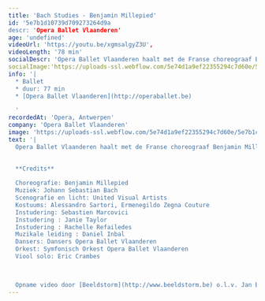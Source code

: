 ```yaml
---
title: 'Bach Studies - Benjamin Millepied'
id: '5e7b1d10739d709273264d9a
descr: 'Opera Ballet Vlaanderen'
age: 'undefined'
videoUrl: 'https://youtu.be/xgmsalgyZ3U',
videoLength: '78 min'
socialDescr: 'Opera Ballet Vlaanderen haalt met de Franse choreograaf Benjamin Millepied een van de meest gerenommeerde hedendaagse balletchoreografen naar België. Hij creëert voor het eerst een avondvullend balletwerk. Dat werk kreeg (en behield uiteindelijk) de werktitel ‘Bach Studies’, en exploreert het muzikale universum van Johann Sebastian Bach. Geïnspireerd door Bachs complexe ritmes, vaak met roots in barokke dansritmes, stelt Millepied zichzelf als uitdaging om Bachs compositietechnieken te vertalen naar een fysieke realiteit. De beweging wordt geïnspireerd door Millepieds eigen emotionele reactie op de muziek. Twee iconische werken van Bach, Partita Nr. 2 en Passacaglia voor Orgel, zijn de ankerpunten voor de choreografie. Het orkest van Opera Ballet Vlaanderen, onder leiding van Daniel Inbal, wordt ingezet ter versterking van de iconische partijen voor soloviool en orgel.'
socialImage:'https://uploads-ssl.webflow.com/5e74d1a9ef22355294c7d60e/5e7b1c373be82f5d8ff91756_web_1819-Bach-Studies-Benjamin-Millepied-generale-repetitie-71A8827-(c)-Filip-Van-Roe.jpg'
info: '|
  * Ballet
  * duur: 77 min
  * [Opera Ballet Vlaanderen](http://operaballet.be)

  ‍'
recordedAt: 'Opera, Antwerpen'
company: 'Opera Ballet Vlaanderen'
image: 'https://uploads-ssl.webflow.com/5e74d1a9ef22355294c7d60e/5e7b1c373be82f5d8ff91756_web_1819-Bach-Studies-Benjamin-Millepied-generale-repetitie-71A8827-(c)-Filip-Van-Roe.jpg'
text: '|
  Opera Ballet Vlaanderen haalt met de Franse choreograaf Benjamin Millepied een van de meest gerenommeerde hedendaagse balletchoreografen naar België. Hij creëert voor het eerst een avondvullend balletwerk. Dat werk kreeg (en behield uiteindelijk) de werktitel ‘Bach Studies’, en exploreert het muzikale universum van Johann Sebastian Bach. Geïnspireerd door Bachs complexe ritmes, vaak met roots in barokke dansritmes, stelt Millepied zichzelf als uitdaging om Bachs compositietechnieken te vertalen naar een fysieke realiteit. De beweging wordt geïnspireerd door Millepieds eigen emotionele reactie op de muziek. Twee iconische werken van Bach, Partita Nr. 2 en Passacaglia voor Orgel, zijn de ankerpunten voor de choreografie. Het orkest van Opera Ballet Vlaanderen, onder leiding van Daniel Inbal, wordt ingezet ter versterking van de iconische partijen voor soloviool en orgel.
  

  **Credits**
  
  Choreografie: Benjamin Millepied
  Muziek: Johann Sebastian Bach
  Scenografie en licht: United Visual Artists
  Kostuums: Alessandro Sartori, Ermenegildo Zegna Couture
  Instudering: Sebastien Marcovici
  Instudering : Janie Taylor
  Instudering : Rachelle Refailedes
  Muzikale leiding : Daniel Inbal
  Dansers: Dansers Opera Ballet Vlaanderen
  Orkest: Symfonisch Orkest Opera Ballet Vlaanderen
  Viool solo: Eric Crambes

  ‍

  Opname video door [Beeldstorm](http://www.beeldstorm.be) o.l.v. Jan Bosteels'
---
```

